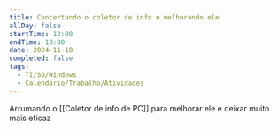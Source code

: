 ```yaml
---
title: Concertando o coletor de info e melhorando ele
allDay: false
startTime: 12:00
endTime: 18:00
date: 2024-11-18
completed: false
tags:
  - TI/SO/Windows
  - Calendario/Trabalho/Atividades
---
```

Arrumando o [[Coletor de info de PC]] para melhorar ele e deixar muito mais eficaz